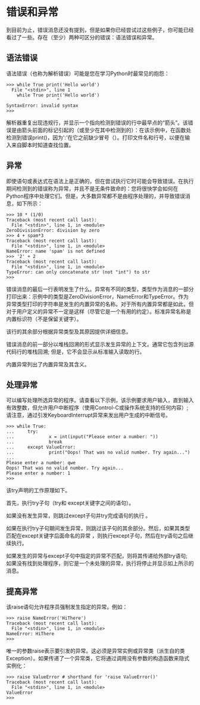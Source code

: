 # 错误和异常

到目前为止，错误消息还没有提到，但是如果你已经尝试过这些例子，你可能已经看过了一些。存在（至少）两种可区分的错误：语法错误和异常。

## 语法错误

语法错误（也称为解析错误）可能是您在学习Python时最常见的抱怨：

```
>>> while True print('Hello world')
  File "<stdin>", line 1
    while True print('Hello world')
                   ^
SyntaxError: invalid syntax
>>>
```

解析器重复出现违规行，并显示一个指向检测到错误的行中最早点的“箭头”。该错误是由箭头前面的标记引起的（或至少在其中检测到的）：在该示例中，在函数处检测到错误print\(\)，因为':'在它之前缺少冒号（）。打印文件名和行号，以便在输入来自脚本时知道查找位置。

## 异常

即使语句或表达式在语法上是正确的，但在尝试执行它时可能会导致错误。在执行期间检测到的错误称为异常，并且不是无条件致命的：您将很快学会如何在Python程序中处理它们。但是，大多数异常都不是由程序处理的，并导致错误消息，如下所示：

```
>>> 10 * (1/0)
Traceback (most recent call last):
  File "<stdin>", line 1, in <module>
ZeroDivisionError: division by zero
>>> 4 + spam*3
Traceback (most recent call last):
  File "<stdin>", line 1, in <module>
NameError: name 'spam' is not defined
>>> '2' + 2
Traceback (most recent call last):
  File "<stdin>", line 1, in <module>
TypeError: can only concatenate str (not "int") to str
>>>
```

错误消息的最后一行表明发生了什么。异常有不同的类型，类型作为消息的一部分打印出来：示例中的类型是ZeroDivisionError，NameError和TypeError。作为异常类型打印的字符串是发生的内置异常的名称。对于所有内置异常都是如此，但对于用户定义的异常不一定是这样（尽管它是一个有用的约定）。标准异常名称是内置标识符（不是保留关键字）。

该行的其余部分根据异常类型及其原因提供详细信息。

错误消息的前一部分以堆栈回溯的形式显示发生异常的上下文。通常它包含列出源代码行的堆栈回溯; 但是，它不会显示从标准输入读取的行。

内置异常列出了内置异常及其含义。

## 处理异常

可以编写处理所选异常的程序。请查看以下示例，该示例要求用户输入，直到输入有效整数，但允许用户中断程序（使用Control-C或操作系统支持的任何内容）; 请注意，通过引发KeyboardInterrupt异常来发出用户生成的中断信号。

```
>>> while True:
...     try:
...             x = int(input("Please enter a number: "))
...             break
...     except ValueError:
...             print("Oops! That was no valid number. Try again...")
...
Please enter a number: qwe
Oops! That was no valid number. Try again...
Please enter a number: 1
>>>
```

该try声明的工作原理如下。

首先，执行try子句（try和 except关键字之间的语句）。

如果没有发生异常，则跳过except子句并try完成语句的执行 。

如果在执行try子句期间发生异常，则跳过该子句的其余部分。然后，如果其类型匹配在except关键字后面命名的异常 ，则执行except子句，然后在try语句之后继续执行。

如果发生的异常与except子句中指定的异常不匹配，则将其传递给外部try语句; 如果没有找到处理程序，则它是一个未处理的异常，执行将停止并显示如上所示的消息。

## 提高异常

该raise语句允许程序员强制发生指定的异常。例如：

```
>>> raise NameError('HiThere')
Traceback (most recent call last):
  File "<stdin>", line 1, in <module>
NameError: HiThere
>>>
```

唯一的参数raise表示要引发的异常。这必须是异常实例或异常类（派生自的类Exception）。如果传递了一个异常类，它将通过调用没有参数的构造函数来隐式实例化：

```
>>> raise ValueError # shorthand for 'raise ValueError()'
Traceback (most recent call last):
  File "<stdin>", line 1, in <module>
ValueError
>>>

```



